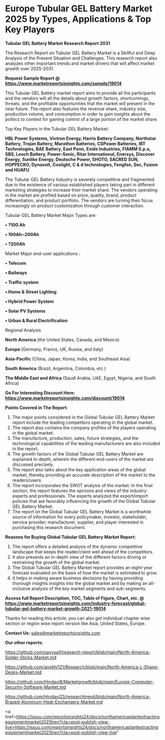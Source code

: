 # Europe Tubular GEL Battery Market 2025 by Types, Applications & Top Key Players

<strong>Tubular GEL Battery Market Research Report 2031</strong>

The Research Report on Tubular GEL Battery Market is a Skillful and Deep Analysis of the Present Situation and Challenges. This research report also analyzes other important trends and market drivers that will affect market growth over 2025-2031.

<strong>Request Sample Report @ <a href=https://www.marketreportsinsights.com/sample/19014>https://www.marketreportsinsights.com/sample/19014</a></strong>

This Tubular GEL Battery market report aims to provide all the participants and the vendors will all the details about growth factors, shortcomings, threats, and the profitable opportunities that the market will present in the near future. The report also features the revenue share, industry size, production volume, and consumption in order to gain insights about the politics to contest for gaining control of a large portion of the market share.

Top Key Players in the Tubular GEL Battery Market:

<strong>HBL Power Systems, Victron Energy, Harris Battery Company, Northstar Battery, Trojan Battery, Marathon Batteries, CSPower Batteries, IBT Technologies, BAE Battery, East Penn, Exide Industries, FIAMM S.p.a, SBS, Leoch Battery, Power-Sonic, Ritar International, Enersys, Discover Energy, Sunlike Energy, Deutsche Power, SHOTO, SACRED SUN, HOPPECKO, Dynavolt, Coslight, C & d technologies, Fengfan, Sec, Fusion and HUAFU</strong>

The Tubular GEL Battery Industry is severely competitive and fragmented due to the existence of various established players taking part in different marketing strategies to increase their market share. The vendors operating in the market are profiled based on price, quality, brand, product differentiation, and product portfolio. The vendors are turning their focus increasingly on product customization through customer interaction.

Tubular GEL Battery Market Major Types are:

<strong>• ?100 Ah

• 100Ah~200Ah

• ?200Ah</strong>

Market Major end-user applications :

<strong>• Telecom

• Railways

• Traffic system

• Home & Street Lighting

• Hybrid Power System

• Solar PV Systems

• Urban & Rural Electrification</strong>

Regional Analysis

</u><strong><b>North America</b></strong> (the United States, Canada, and Mexico)

<strong><b>Europe </b></strong>(Germany, France, UK, Russia, and Italy)

<strong><b>Asia-Pacific</b></strong> (China, Japan, Korea, India, and Southeast Asia)

<strong><b>South America</b></strong> (Brazil, Argentina, Colombia, etc.)

<strong><b>The Middle East and Africa</b></strong> (Saudi Arabia, UAE, Egypt, Nigeria, and South Africa)

<strong>Go For Interesting Discount Here: <a href=https://www.marketreportsinsights.com/discount/19014>https://www.marketreportsinsights.com/discount/19014</a></strong>

<strong>Points Covered in The Report:</strong>
<ol>
  <li>The major points considered in the Global Tubular GEL Battery Market report include the leading competitors operating in the global market.</li>
  <li>The report also contains the company profiles of the players operating in the global market.</li>
  <li>The manufacture, production, sales, future strategies, and the technological capabilities of the leading manufacturers are also included in the report.</li>
  <li>The growth factors of the Global Tubular GEL Battery Market are explained in-depth, wherein the different end-users of the market are discussed precisely.</li>
  <li>The report also talks about the key application areas of the global market, thereby providing an accurate description of the market to the readers/users.</li>
  <li>The report incorporates the SWOT analysis of the market. In the final section, the report features the opinions and views of the industry experts and professionals. The experts analyzed the export/import policies that are favorably influencing the growth of the Global Tubular GEL Battery Market.</li>
  <li>The report on the Global Tubular GEL Battery Market is a worthwhile source of information for every policymaker, investor, stakeholder, service provider, manufacturer, supplier, and player interested in purchasing this research document.</li>
</ol>
<strong>Reasons for Buying Global Tubular GEL Battery Market Report:</strong>

<ol>
  <li>The report offers a detailed analysis of the dynamic competitive landscape that keeps the reader/client well ahead of the competitors.</li>
  <li>It also presents an in-depth view of the different factors driving or restraining the growth of the global market.</li>
  <li>The Global Tubular GEL Battery Market report provides an eight-year forecast evaluated on the basis of how the market is estimated to grow.</li>
  <li>It helps in making aware business decisions by having providing thorough insights insights into the global market and by making an all-inclusive analysis of the key market segments and sub-segments.</li>
</ol>
<strong>Access full Report Description, TOC, Table of Figure, Chart, etc. @ <a href=https://www.marketreportsinsights.com/industry-forecast/global-tubular-gel-battery-market-growth-2021-19014>https://www.marketreportsinsights.com/industry-forecast/global-tubular-gel-battery-market-growth-2021-19014</a></strong>


Thanks for reading this article; you can also get individual chapter wise section or region wise report version like Asia, United States, Europe.

<strong>Contact Us:</strong>
sales@marketreportsinsights.com

<strong>Our other reports:</strong>

<a href=https://github.com/sayysaif/research-report/blob/main/North-America-Solder-Sticks-Market.md>https://github.com/sayysaif/research-report/blob/main/North-America-Solder-Sticks-Market.md</a>

<a href=https://github.com/anokhi121/Research/blob/main/North-America-L-Shape-Desks-Market.md>https://github.com/anokhi121/Research/blob/main/North-America-L-Shape-Desks-Market.md</a>

<a href=https://github.com/Hindavi8/Marketgrowth/blob/main/Europe-Computer-Security-Software-Market.md>https://github.com/Hindavi8/Marketgrowth/blob/main/Europe-Computer-Security-Software-Market.md</a>

<a href=https://github.com/Hindavi23/researchtrend/blob/main/North-America-Brazed-Aluminum-Heat-Exchangers-Market.md>https://github.com/Hindavi23/researchtrend/blob/main/North-America-Brazed-Aluminum-Heat-Exchangers-Market.md</a>

<a href=https://issuu.com/reportsinsights24/docs/northamericaplantextractingequipmentmarket2025tren?cta=post-publish-view-live>https://issuu.com/reportsinsights24/docs/northamericaplantextractingequipmentmarket2025tren?cta=post-publish-view-live</a>"
